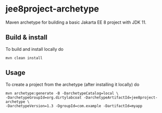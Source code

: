 # jee8project-archetype
Maven archetype for building a basic Jakarta EE 8 project with JDK 11.

## Build & install
To build and install locally do

    mvn clean install

## Usage
To create a project from the archetype (after installing it locally) do

    mvn archetype:generate -B -DarchetypeCatalog=local \
    -DarchetypeGroupId=org.dirtylabcoat -DarchetypeArtifactId=jee8project-archetype \
    -DarchetypeVersion=1.3 -DgroupId=com.example -DartifactId=myapp

